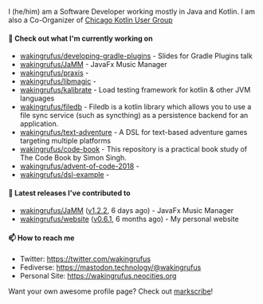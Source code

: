 I (he/him) am a Software Developer working mostly in Java and Kotlin.
I am also a Co-Organizer of [Chicago Kotlin User Group](https://github.com/chicagokotlin)

#### 🌱 Check out what I'm currently working on

- [wakingrufus/developing-gradle-plugins](https://github.com/wakingrufus/developing-gradle-plugins) - Slides for Gradle Plugins talk
- [wakingrufus/JaMM](https://github.com/wakingrufus/JaMM) - JavaFx Music Manager
- [wakingrufus/praxis](https://github.com/wakingrufus/praxis) - 
- [wakingrufus/libmagic](https://github.com/wakingrufus/libmagic) - 
- [wakingrufus/kalibrate](https://github.com/wakingrufus/kalibrate) - Load testing framework for kotlin &amp; other JVM languages
- [wakingrufus/filedb](https://github.com/wakingrufus/filedb) - Filedb is a kotlin library which allows you to use a file sync service (such as syncthing) as a persistence backend for an application.
- [wakingrufus/text-adventure](https://github.com/wakingrufus/text-adventure) - A DSL for text-based adventure games targeting multiple platforms
- [wakingrufus/code-book](https://github.com/wakingrufus/code-book) - This repository is a practical book study of The Code Book by Simon Singh.
- [wakingrufus/advent-of-code-2018](https://github.com/wakingrufus/advent-of-code-2018) - 
- [wakingrufus/dsl-example](https://github.com/wakingrufus/dsl-example) - 

#### 🔭 Latest releases I've contributed to

- [wakingrufus/JaMM](https://github.com/wakingrufus/JaMM) ([v1.2.2](https://github.com/wakingrufus/JaMM/releases/tag/v1.2.2), 6 days ago) - JavaFx Music Manager
- [wakingrufus/website](https://github.com/wakingrufus/website) ([v0.6.1](https://github.com/wakingrufus/website/releases/tag/v0.6.1), 6 months ago) - My personal website

#### 📫 How to reach me

- Twitter: https://twitter.com/wakingrufus
- Fediverse: https://mastodon.technology/@wakingrufus
- Personal Site: https://wakingrufus.neocities.org

Want your own awesome profile page? Check out [markscribe](https://github.com/muesli/markscribe)!
